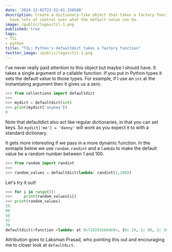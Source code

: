 ```yaml
---
date: '2024-12-02T22:32:41.336588'
description: Create a dictionary-like object that takes a factory function so you
  have lots of control over what the default value can be.
image: /public/logos/til-1.png
published: true
tags:
- TIL
- python
title: "TIL: Python's defaultdict takes a factory function"
twitter_image: /public/logos/til-1.png
---
```


I've never really paid attention to this object but maybe I should have. It takes a single argument of a callable function. If you put in Python types it sets the default value to those types. For example, if I use an `int` at the instantiating argument then it gives us a zero.

```python
>>> from collections import defaultdict
>>>
>>> mydict = defaultdict(int)
>>> print(mydict['anykey'])
0
```

Note that defaultdict also act like regular dictionaries, in that you can set keys. So `mydict['me'] = 'danny'` will work as you expect it to with a standard dictionary.

It gets more interesting if we pass in a more dynamic function. In the exmaple below we use `random.randint` and a `lambda` to make the default value be a random number between 1 and 100. 

```python
>>> from random import randint
>>>
>>> random_values = defaultdict(lambda: randint(1,100))
```

Let's try it out!

```python
>>> for i in range(5):
>>>     print(random_values[i])
>>> print(random_values)
29
90
56
42
70
defaultdict(<function <lambda> at 0x72d292bb6de0>, {0: 29, 1: 90, 2: 56, 3: 42, 4: 70})
```

Attribution goes to Laksman Prasad, who pointing this out and encouraging me to closer look at `defaultdict`.